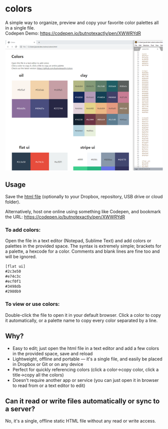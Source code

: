 # colors

A simple way to organize, preview and copy your favorite color palettes all in a single file.  
Codepen Demo: https://codepen.io/butnotexactly/pen/XWWRYdR

![Colors Preview](preview.png)

## Usage

Save the [html file](https://raw.githubusercontent.com/butnotexactly/colors/master/colors.html) (optionally to your Dropbox, repository, USB drive or cloud folder).

Alternatively, host one online using something like Codepen, and bookmark the URL: https://codepen.io/butnotexactly/pen/XWWRYdR

### To add colors:
Open the file in a text editor (Notepad, Sublime Text) and add colors or palettes in the provided space. The syntax is extremely simple; brackets for a palette, a hexcode for a color. Comments and blank lines are fine too and will be ignored.

```
[flat ui]
#2c3e50
#e74c3c
#ecf0f1
#3498db
#2980b9
```

### To view or use colors:
Double-click the file to open it in your default browser. Click a color to copy it automatically, or a palette name to copy every color separated by a line.

## Why?

* Easy to edit; just open the html file in a text editor and add a few colors in the provided space, save and reload
* Lightweight, offline and portable — it's a single file, and easily be placed in Dropbox or Git or on any device
* Perfect for quickly referencing colors (click a color->copy color, click a title->copy all the colors)
* Doesn't require another app or service (you can just open it in browser to read from or a text editor to edit)

## Can it read or write files automatically or sync to a server?

No, it's a single, offline static HTML file without any read or write access.
